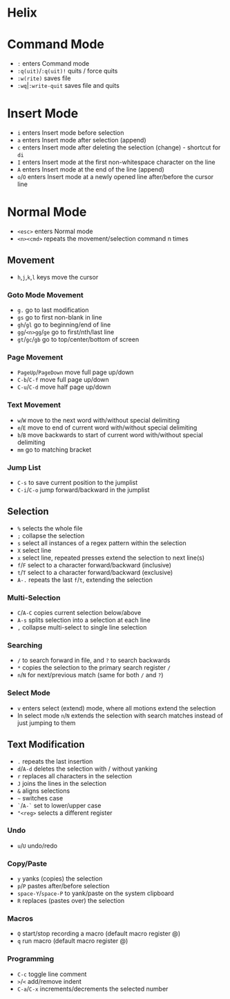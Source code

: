 # Helix

# Command Mode
* `:` enters Command mode
* `:q(uit)`/`:q(uit)!` quits / force quits
* `:w(rite)` saves file
* `:wq`|`:write-quit` saves file and quits

# Insert Mode
* `i` enters Insert mode before selection
* `a` enters Insert mode after selection (append)
* `c` enters Insert mode after deleting the selection (change) - shortcut for `di`
* `I` enters Insert mode at the first non-whitespace character on the line
* `A` enters Insert mode at the end of the line (append)
* `o`/`O` enters Insert mode at a newly opened line after/before the cursor line

# Normal Mode
* `<esc>` enters Normal mode
* `<n><cmd>` repeats the movement/selection command n times

## Movement
* `h`,`j`,`k`,`l` keys move the cursor

### Goto Mode Movement
* `g.` go to last modification
* `gs` go to first non-blank in line
* `gh`/`gl` go to beginning/end of line
* `gg`/`<n>gg`/`ge` go to first/nth/last line
* `gt`/`gc`/`gb` go to top/center/bottom of screen

### Page Movement
* `PageUp`/`PageDown` move full page up/down
* `C-b`/`C-f` move full page up/down
* `C-u`/`C-d` move half page up/down

### Text Movement
* `w`/`W` move to the next word with/without special delimiting
* `e`/`E` move to end of current word with/without special delimiting
* `b`/`B` move backwards to start of current word with/without special delimiting
* `mm` go to matching bracket

### Jump List
* `C-s` to save current position to the jumplist
* `C-i`/`C-o` jump forward/backward in the jumplist

## Selection
* `%` selects the whole file
* `;` collapse the selection
* `s` select all instances of a regex pattern within the selection
* `X` select line
* `x` select line, repeated presses extend the selection to next line(s)
* `f`/`F` select to a character forward/backward (inclusive)
* `t`/`T` select to a character forward/backward (exclusive)
* `A-.` repeats the last `f`/`t`, extending the selection

### Multi-Selection
* `C`/`A-C` copies current selection below/above
* `A-s` splits selection into a selection at each line
* `,` collapse multi-select to single line selection

### Searching
* `/` to search forward in file, and `?` to search backwards
* `*` copies the selection to the primary search register `/`
* `n`/`N` for next/previous match (same for both `/` and `?`)

### Select Mode
* `v` enters select (extend) mode, where all motions extend the selection
* In select mode `n`/`N` extends the selection with search matches instead of just jumping to them

## Text Modification
* `.` repeats the last insertion
* `d`/`A-d` deletes the selection with / without yanking
* `r` replaces all characters in the selection
* `J` joins the lines in the selection
* `&` aligns selections
* `~` switches case
* `` ` ``/`` A-` `` set to lower/upper case
* `"<reg>` selects a different register

### Undo
* `u`/`U` undo/redo

### Copy/Paste
* `y` yanks (copies) the selection
* `p`/`P` pastes after/before selection
* `space-Y`/`space-P` to yank/paste on the system clipboard
* `R` replaces (pastes over) the selection

### Macros
* `Q` start/stop recording a macro (default macro register @)
* `q` run macro (default macro register @)

### Programming
* `C-c` toggle line comment
* `>`/`<` add/remove indent
* `C-a`/`C-x` increments/decrements the selected number
